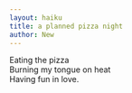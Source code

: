 ```yaml
---
layout: haiku
title: a planned pizza night
author: New
---
```


Eating the pizza<br>
Burning my tongue on heat<br>
Having fun in love.<br>
